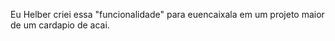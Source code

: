 Eu Helber criei essa "funcionalidade" para euencaixala em um  projeto maior de um cardapio de acai. 
